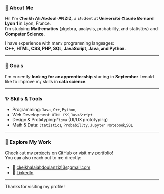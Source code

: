 
### 👋 About Me

Hi! I'm **Cheikh Ali Abdoul-ANZIZ**, a student at **Université Claude Bernard Lyon 1** in Lyon, France.  
I’m studying **Mathematics** (algebra, analysis, probability, and statistics) and **Computer Science**.

I have experience with many programming languages:  
**C++, HTML, CSS, PHP, SQL, JavaScript, Java, and Python.**

---

### 🚀 Goals

I'm currently **looking for an apprenticeship** starting in **September**.I would like to improve my skills in **data science**.

---
### ✨ Skills & Tools

- Programming: `Java`, `C++`, `Python`,   
- Web Development: `HTML`, `CSS`,`JavaScript`
- Design & Prototyping:`Figma` (UI/UX prototyping)  
- Math & Data: `Statistics`, `Probability`, `Jupyter Notebook`,`SQL`  

---

### 📁 Explore My Work

Check out my projects on GitHub or visit my portfolio!  
You can also reach out to me directly:

- 📧 cheikhalaiabdoulanziz13@gmail.com  
- 💼 [LinkedIn](https://www.linkedin.com/in/abdoul-anziz-cheikh-ali-559383238)

---

Thanks for visiting my profile!
